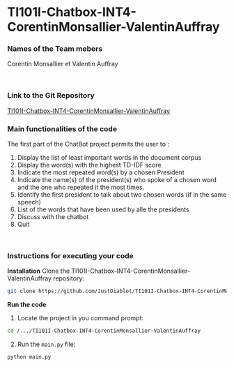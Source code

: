# TI101I-Chatbox-INT4-CorentinMonsallier-ValentinAuffray


### Names of the Team mebers
Corentin Monsallier et Valentin Auffray

&nbsp;

### Link to the Git Repository
[TI101I-Chatbox-INT4-CorentinMonsallier-ValentinAuffray](https://github.com/JustDiablot/TI101I-Chatbox-INT4-CorentinMonsallier-ValentinAuffray.git)


### Main functionalities of the code
The first part of the ChatBot project permits the user to :
1. Display the list of least important words in the document corpus
2. Display the word(s) with the highest TD-IDF score
3. Indicate the most repeated word(s) by a chosen President
4. Indicate the name(s) of the president(s) who spoke of a chosen word and the one who repeated it the most times.
5. Identify the first president to talk about two chosen words (if in the same speech)
6. List of the words that have been used by alle the presidents
7. Discuss with the chatbot
8. Quit

&nbsp;

### Instructions for executing your code
**Installation**
Clone the TI101I-Chatbox-INT4-CorentinMonsallier-ValentinAuffray repository:
```sh
git clone https://github.com/JustDiablot/TI101I-Chatbox-INT4-CorentinMonsallier-ValentinAuffray.git
```

**Run the code**
1. Locate the project in you command prompt:
```sh
cd /.../TI101I-Chatbox-INT4-CorentinMonsallier-ValentinAuffray
```
2. Run the `main.py` file:
```sh
python main.py
```